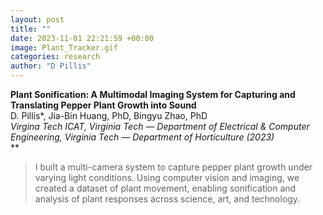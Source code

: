 ```yaml
---
layout: post
title: ""
date: 2023-11-01 22:21:59 +00:00
image: Plant_Tracker.gif
categories: research
author: "D Pillis"
---
```


**Plant Sonification: A Multimodal Imaging System for Capturing and Translating Pepper Plant Growth into Sound**  
D. Pillis*, Jia-Bin Huang, PhD, Bingyu Zhao, PhD  
*Virgina Tech ICAT, Virginia Tech — Department of Electrical & Computer Engineering, Virginia Tech — Department of Horticulture (2023)*  
**

<blockquote>
  <p>
I built a multi-camera system to capture pepper plant growth under varying light conditions. Using computer vision and imaging, we created a dataset of plant movement, enabling sonification and analysis of plant responses across science, art, and technology.
  </p>
</blockquote>
